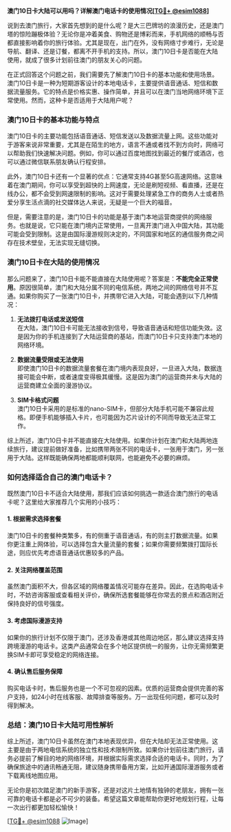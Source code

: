 **澳门10日卡大陆可以用吗？详解澳门电话卡的使用情况[[TG💪+ @esim1088](https://t.me/s/esim1088)]**

说到去澳门旅行，大家首先想到的是什么呢？是大三巴牌坊的浪漫历史，还是澳门塔的惊险蹦极体验？无论你是冲着美食、购物还是博彩而来，手机网络的顺畅与否都直接影响着你的旅行体验。尤其是现在，出门在外，没有网络寸步难行，无论是导航、翻译、还是订餐，都离不开手机的支持。所以，澳门10日卡是否能在大陆使用，就成了很多计划前往澳门的朋友关心的问题。

在正式回答这个问题之前，我们需要先了解澳门10日卡的基本功能和使用场景。澳门10日卡是一种为短期游客设计的本地电话卡，主要提供语音通话、短信和数据流量服务。它的特点是价格实惠、操作简单，并且可以在澳门当地网络环境下正常使用。然而，这种卡是否适用于大陆用户呢？

### **澳门10日卡的基本功能与特点**

澳门10日卡的主要功能包括语音通话、短信发送以及数据流量上网。这些功能对于游客来说非常重要，尤其是在陌生的地方，语言不通或者找不到方向时，网络可以帮助我们快速解决问题。例如，你可以通过百度地图找到最近的餐厅或酒店，也可以通过微信联系朋友确认行程安排。

此外，澳门10日卡还有一个显著的优点：它通常支持4G甚至5G高速网络。这意味着在澳门期间，你可以享受到超快的上网速度，无论是刷短视频、看直播，还是在线办公，都不会受到网速限制的影响。这对于需要处理紧急工作的商务人士或者热爱分享生活点滴的社交媒体达人来说，无疑是一个巨大的福音。

但是，需要注意的是，澳门10日卡的功能是基于澳门本地运营商提供的网络服务。也就是说，它只能在澳门境内正常使用，一旦离开澳门进入中国大陆，其功能可能会受到限制。这是由国际漫游规则决定的，不同国家和地区的通信服务商之间存在技术壁垒，无法实现无缝切换。

### **澳门10日卡在大陆的使用情况**

那么问题来了，澳门10日卡能不能直接在大陆使用呢？答案是：**不能完全正常使用**。原因很简单，澳门和大陆分属不同的电信系统，两地之间的网络信号并不互通。如果你购买了一张澳门10日卡，并携带它进入大陆，可能会遇到以下几种情况：

1. **无法拨打电话或发送短信**  
   在大陆，澳门10日卡可能无法接收到信号，导致语音通话和短信功能失效。这是因为你的手机连接到了大陆运营商的基站，而澳门10日卡只支持澳门本地的网络环境。

2. **数据流量受限或无法使用**  
   即使澳门10日卡的数据流量套餐在澳门境内表现良好，一旦进入大陆，数据连接可能会中断，或者速度变得极其缓慢。这是因为澳门的运营商并未与大陆的运营商建立全面的漫游协议。

3. **SIM卡格式问题**  
   澳门10日卡采用的是标准的nano-SIM卡，但部分大陆手机可能不兼容此规格。即便手机能够插入卡片，也可能因为芯片设计的不同而导致无法正常工作。

综上所述，澳门10日卡并不能直接在大陆使用。如果你计划在澳门和大陆两地连续旅行，建议提前做好准备，比如携带两张不同的电话卡，一张用于澳门，另一张用于大陆。这样既能确保两地都能顺利联网，也能避免不必要的麻烦。

### **如何选择适合自己的澳门电话卡？**

既然澳门10日卡不适合大陆使用，那我们应该如何挑选一款适合澳门旅行的电话卡呢？这里给大家推荐几个实用的小技巧：

#### **1. 根据需求选择套餐**
澳门10日卡的套餐种类繁多，有的侧重于语音通话，有的则主打数据流量。如果你更注重上网体验，可以选择包含大量流量的套餐；如果你需要频繁拨打国际长途，则应优先考虑语音通话优惠较多的产品。

#### **2. 关注网络覆盖范围**
虽然澳门面积不大，但各区域的网络覆盖情况可能存在差异。因此，在选购电话卡时，不妨咨询客服或查看相关评价，确保所选套餐能够在你常去的景点和酒店附近保持良好的信号强度。

#### **3. 考虑国际漫游支持**
如果你的旅行计划不仅限于澳门，还涉及香港或其他周边地区，那么建议选择支持跨境漫游的电话卡。这类产品通常会在多个地区提供统一的服务，让你无需频繁更换SIM卡即可享受稳定的网络连接。

#### **4. 确认售后服务保障**
购买电话卡时，售后服务也是一个不可忽视的因素。优质的运营商会提供完善的客户支持，如24小时在线客服、故障排查等服务。万一出现任何问题，都可以及时得到解决。

### **总结：澳门10日卡大陆可用性解析**

综上所述，澳门10日卡虽然在澳门本地表现优异，但在大陆却无法正常使用。这主要是由于两地电信系统的独立性和技术限制所致。如果你计划前往澳门旅行，请务必提前了解目的地的网络环境，并根据实际需求选择合适的电话卡。同时，为了确保旅途中的通讯畅通无阻，建议随身携带备用方案，比如开通国际漫游服务或者下载离线地图应用。

无论你是初次踏足澳门的新手游客，还是对这片土地情有独钟的老朋友，拥有一张可靠的电话卡都是必不可少的装备。希望这篇文章能帮助你更好地规划行程，让每一次出行都更加轻松愉快！

[[TG💪+ @esim1088](https://t.me/s/esim1088) ![Image](https://i.postimg.cc/4NQfJmqS/Snipaste-2025-05-13-00-14-12.png)]
